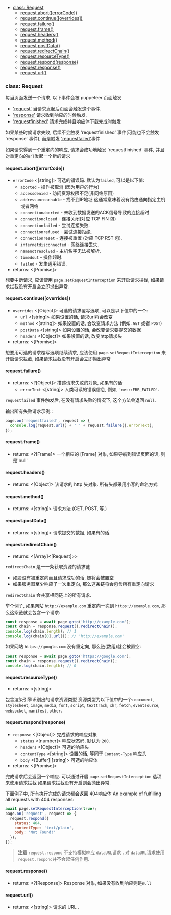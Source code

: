 - [class: Request](#class-request)
  * [request.abort([errorCode])](#requestaborterrorcode)
  * [request.continue([overrides])](#requestcontinueoverrides)
  * [request.failure()](#requestfailure)
  * [request.frame()](#requestframe)
  * [request.headers()](#requestheaders)
  * [request.method()](#requestmethod)
  * [request.postData()](#requestpostdata)
  * [request.redirectChain()](#requestredirectchain)
  * [request.resourceType()](#requestresourcetype)
  * [request.respond(response)](#requestrespondresponse)
  * [request.response()](#requestresponse)
  * [request.url()](#requesturl)

### class: Request

每当页面发送一个请求, 以下事件会被 puppeteer 页面触发
- ['request'](#event-request) 当请求发起后页面会触发这个事件.
- ['response'](#event-response) 请求收到响应的时候触发.
- ['requestfinished'](#event-requestfinished) 请求完成并且响应体下载完成时触发


如果某些时候请求失败, 后续不会触发 'requestfinished' 事件(可能也不会触发 'response' 事件), 而是触发 ['requestfailed'](#event-requestfailed)事件

如果请求得到一个重定向的响应, 请求会成功地触发 'requestfinished' 事件, 并且对重定向的`url`发起一个新的请求

#### request.abort([errorCode])
- `errorCode` <[string]> 可选的错误码. 默认为`failed`, 可以是以下值:
  - `aborted` - 操作被取消 (因为用户的行为)
  - `accessdenied` - 访问资源权限不足(非网络原因)
  - `addressunreachable` - 找不到IP地址 这通常意味着没有路由通向指定主机或者网络
  - `connectionaborted` - 未收到数据发送的ACK信号导致的连接超时
  - `connectionclosed` - 连接关闭(对应 TCP FIN 包)
  - `connectionfailed` - 尝试连接失败.
  - `connectionrefused` - 尝试连接拒绝.
  - `connectionreset` - 连接被重置 (对应 TCP RST 包).
  - `internetdisconnected` - 网络连接丢失.
  - `namenotresolved` - 主机名字无法被解析.
  - `timedout` - 操作超时.
  - `failed` - 发生通用错误.
- returns: <[Promise]>

想要中断请求, 应该使用 `page.setRequestInterception` 来开启请求拦截, 如果请求拦截没有开启会立即抛出异常.

#### request.continue([overrides])
- `overrides` <[Object]> 可选的请求覆写选项, 可以是以下值中的一个:
  - `url` <[string]> 如果设置的话, 请求url将会改变
  - `method` <[string]> 如果设置的话, 会改变请求方法 (例如. `GET` 或者 `POST`)
  - `postData` <[string]> 如果设置的话, 会改变请求要提交的数据
  - `headers` <[Object]> 如果设置的话, 改变http请求头
- returns: <[Promise]>

想要用可选的请求覆写选项继续请求, 应该使用 `page.setRequestInterception` 来开启请求拦截, 如果请求拦截没有开启会立即抛出异常

#### request.failure()
- returns: <?[Object]> 描述请求失败的对象, 如果有的话
  - `errorText` <[string]> 人类可读的错误信息, 例如, `'net::ERR_FAILED'`.

`requestfailed` 事件触发后, 在没有请求失败的情况下, 这个方法会返回 `null`.

输出所有失败请求示例::

```js
page.on('requestfailed', request => {
  console.log(request.url() + ' ' + request.failure().errorText);
});
```

#### request.frame()
- returns: <?[Frame]> 一个相应的 [Frame] 对象, 如果导航到错误页面的话, 则是'null'

#### request.headers()
- returns: <[Object]> 该请求的 http 头对象. 所有头都采用小写的命名方式

#### request.method()
- returns: <[string]> 请求方法 (GET, POST, 等.)

#### request.postData()
- returns: <[string]> 请求提交的数据, 如果有的话.

#### request.redirectChain()
- returns: <[Array]<[Request]>>

`redirectChain` 是一一条获取资源的请求链

- 如股没有被重定向而且请求成功的话, 链将会被置空
- 如果服务器至少响应了一次重定向, 那么这条链将会包含所有重定向请求

`redirectChain` 会共享相同链上的所有请求.


举个例子, 如果网站 `http://example.com` 重定向一次到
`https://example.com`, 那么这条链就会包含一个请求:

```js
const response = await page.goto('http://example.com');
const chain = response.request().redirectChain();
console.log(chain.length); // 1
console.log(chain[0].url()); // 'http://example.com'
```

如果网站 `https://google.com` 没有重定向, 那么链(数组)就会被置空:
```js
const response = await page.goto('https://google.com');
const chain = response.request().redirectChain();
console.log(chain.length); // 0
```

#### request.resourceType()
- returns: <[string]>

包含渲染引擎识别出的请求资源类型
资源类型为以下值中的一个: `document`, `stylesheet`, `image`, `media`, `font`, `script`, `texttrack`, `xhr`, `fetch`, `eventsource`, `websocket`, `manifest`, `other`.

#### request.respond(response)
- `response` <[Object]> 完成请求的响应对象
  - `status` <[number]> 响应状态码, 默认为 `200`.
  - `headers` <[Object]> 可选的响应头
  - `contentType` <[string]> 设置的话, 等同于 `Content-Type` 响应头
  - `body` <[Buffer]|[string]> 可选的响应体
- returns: <[Promise]>

完成请求后会返回一个响应. 可以通过开启 `page.setRequestInterception` 选项 来使用请求拦截 如果请求拦截没有开启则会抛出异常.

下面例子中, 所有执行完成的请求都会返回 404响应体
An example of fulfilling all requests with 404 responses:

```js
await page.setRequestInterception(true);
page.on('request', request => {
  request.respond({
    status: 404,
    contentType: 'text/plain',
    body: 'Not Found!'
  });
});
```

> **注意** `request.respond` 不支持模拟响应 `dataURL`请求 .
> 对 `dataURL`请求使用 `request.respond`并不会起任何作用.

#### request.response()
- returns: <?[Response]> Response 对象, 如果没有收到响应则是`null`

#### request.url()
- returns: <[string]> 请求的 URL .
